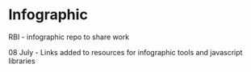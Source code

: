 # Infographic
RBI - infographic repo to share work 

08 July - Links added to resources for infographic tools and javascript libraries
